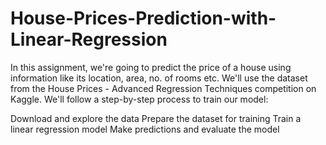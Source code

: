 # House-Prices-Prediction-with-Linear-Regression
In this assignment, we're  going to predict the price of a house using information like its location, area, no. of rooms etc. We'll use the dataset from the House Prices - Advanced Regression Techniques competition on Kaggle. We'll follow a step-by-step process to train our model:

Download and explore the data
Prepare the dataset for training
Train a linear regression model
Make predictions and evaluate the model
